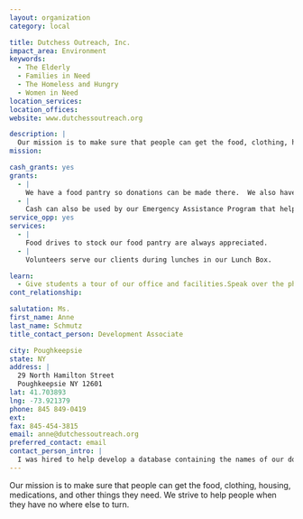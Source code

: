 ```yaml
---
layout: organization
category: local

title: Dutchess Outreach, Inc.
impact_area: Environment
keywords: 
  - The Elderly
  - Families in Need
  - The Homeless and Hungry
  - Women in Need
location_services: 
location_offices: 
website: www.dutchessoutreach.org

description: |
  Our mission is to make sure that people can get the food, clothing, housing, medications, and other things they need.  We strive to help people when they have no where else to turn.
mission: 

cash_grants: yes
grants: 
  - |
    We have a food pantry so donations can be made there.  We also have a meals program (soup kitchen) that feeds people lunches six days a week and money can go to supply food in the Lunch Box as well.  $135.00 will provide 100 meals.
  - |
    Cash can also be used by our Emergency Assistance Program that helps people keep their utilities on when they have temporary short falls in income.  It also helps pay for needed prescriptions, rent and other basic necessities.
service_opp: yes
services: 
  - |
    Food drives to stock our food pantry are always appreciated.
  - |
    Volunteers serve our clients during lunches in our Lunch Box.

learn: 
  - Give students a tour of our office and facilities.Speak over the phone about our work.
cont_relationship: 

salutation: Ms.
first_name: Anne
last_name: Schmutz
title_contact_person: Development Associate

city: Poughkeepsie
state: NY
address: |
  29 North Hamilton Street  
  Poughkeepsie NY 12601
lat: 41.703893
lng: -73.921379
phone: 845 849-0419
ext: 
fax: 845-454-3815
email: anne@dutchessoutreach.org
preferred_contact: email
contact_person_intro: |
  I was hired to help develop a database containing the names of our donors and to be a fundraiser for the organization.  I worked part time - as do half of our staff members.  I've worked here for 2 and a half years.
---
```

Our mission is to make sure that people can get the food, clothing, housing, medications, and other things they need.  We strive to help people when they have no where else to turn.